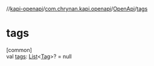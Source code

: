 //[kapi-openapi](../../../index.md)/[com.chrynan.kapi.openapi](../index.md)/[OpenApi](index.md)/[tags](tags.md)

# tags

[common]\
val [tags](tags.md): [List](https://kotlinlang.org/api/latest/jvm/stdlib/kotlin.collections/-list/index.html)&lt;[Tag](../-tag/index.md)&gt;? = null
